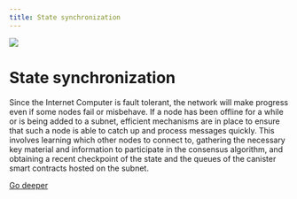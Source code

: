 ```yaml
---
title: State synchronization
---
```


![](/img/how-it-works/state-synchronization.600x300.jpg)

# State synchronization

Since the Internet Computer is fault tolerant, the network will make progress even if some nodes fail or misbehave. If a node has been offline for a while or is being added to a subnet, efficient mechanisms are in place to ensure that such a node is able to catch up and process messages quickly. This involves learning which other nodes to connect to, gathering the necessary key material and information to participate in the consensus algorithm, and obtaining a recent checkpoint of the state and the queues of the canister smart contracts hosted on the subnet.

[Go deeper](/how-it-works/state-synchronization/)
